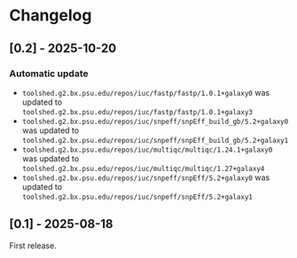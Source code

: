# Changelog

## [0.2] - 2025-10-20

### Automatic update
- `toolshed.g2.bx.psu.edu/repos/iuc/fastp/fastp/1.0.1+galaxy0` was updated to `toolshed.g2.bx.psu.edu/repos/iuc/fastp/fastp/1.0.1+galaxy3`
- `toolshed.g2.bx.psu.edu/repos/iuc/snpeff/snpEff_build_gb/5.2+galaxy0` was updated to `toolshed.g2.bx.psu.edu/repos/iuc/snpeff/snpEff_build_gb/5.2+galaxy1`
- `toolshed.g2.bx.psu.edu/repos/iuc/multiqc/multiqc/1.24.1+galaxy0` was updated to `toolshed.g2.bx.psu.edu/repos/iuc/multiqc/multiqc/1.27+galaxy4`
- `toolshed.g2.bx.psu.edu/repos/iuc/snpeff/snpEff/5.2+galaxy0` was updated to `toolshed.g2.bx.psu.edu/repos/iuc/snpeff/snpEff/5.2+galaxy1`

## [0.1] - 2025-08-18

First release.
